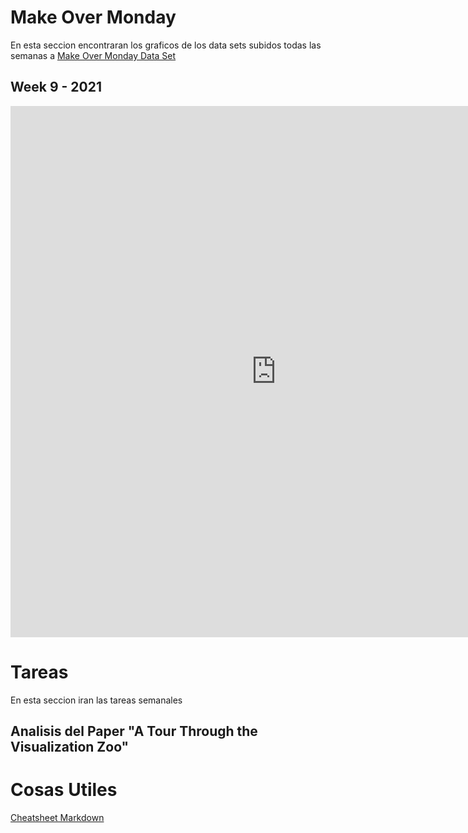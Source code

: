 # Make Over Monday
En esta seccion encontraran los graficos de los data sets subidos todas las semanas a [Make Over Monday Data Set](https://www.makeovermonday.co.uk/data/)

## Week 9 - 2021 
<iframe seamless frameborder="0" src="https://public.tableau.com/views/WomeninParlament/Dashboard1?:language=en-GB&:display_count=y&:origin=viz_share_link" width="850" height="850"></iframe>

# Tareas
En esta seccion iran las tareas semanales

## Analisis del Paper "A Tour Through the Visualization Zoo"
[ ](https://docs.google.com/document/d/1khE7HYmzx5g4vjvQGPjDhpfGqNWfO77kUUAh4l85BMo/edit?usp=sharing)

# Cosas Utiles
[Cheatsheet Markdown](https://github.com/adam-p/markdown-here/wiki/Markdown-Cheatsheet)

